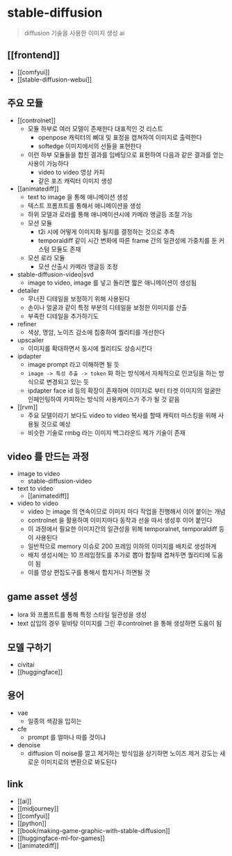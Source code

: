 # stable-diffusion
> diffusion 기술을 사용한 이미지 생성 ai

## [[frontend]]
- [[comfyui]]
- [[stable-diffusion-webui]]

## 주요 모듈
- [[controlnet]]
  - 모듈 하부로 여러 모델이 존재한다 대표적인 것 리스트
    - openpose 캐릭터의 뼈대 및 표정을 캡쳐하여 이미지로 출력한다
    - softedge 이미지에서의 선들을 표현한다
  - 이런 하부 모듈들을 합친 결과를 임베딩으로 표현하여 다음과 같은 결과를 얻는 사용이 가능하다
    - video to video 영상 카피
    - 같은 포즈 캐릭터 이미지 생성
- [[animatediff]]
  - text to image 을 통해 애니메이션 생성
  - 텍스트 프롬프트를 통해서 애니메이션을 생성
  - 하위 모델과 로라를 통해 애니메이션시에 카메라 앵글등 조절 가능
  - 모션 모듈
    - t2i 시에 어떻게 이미지화 될지를 결정하는 것으로 추측
    - temporaldiff 같이 시간 변화에 따른 frame 간의 일관성에 가중치를 둔 커스텀 모듈도 존재
  - 모션 로라 모듈
    - 모션 산출시 카메라 앵글등 조정
- stable-diffusion-video|svd
  - image to video, image 를 넣고 돌리면 짧은 애니메이션이 생성됨
- detailer
  - 무너진 디테일을 보정하기 위해 사용된다
  - 손이나 얼굴과 같이 특정 부분의 디테일을 보정한 이미지를 산출
  - 부족한 디테일을 추가하기도
- refiner
  - 색상, 명암, 노이즈 감소에 집중하여 퀄리티를 개선한다
- upscailer
  - 이미지를 확대하면서 동시에 퀄리티도 상승시킨다
- ipdapter
  - image prompt 라고 이해하면 될 듯
  - `image -> 특성 추출 -> token` 화 하는 방식에서 자체적으로 인코딩을 하는 방식으로 변경되고 있는 듯
  - ipdapter face id 등의 확장이 존재하며 이미지로 부터 타겟 이미지의 얼굴만 인페인팅하여 카피하는 방식의 사용케이스가 주가 될 것 같음
- [[rvm]]
  - 주요 모델이라기 보다도 video to video 복사를 할때 캐릭터 마스킹을 위해 사용될 것으로 예상
  - 비슷한 기술로 rmbg 라는 이미지 백그라운드 제가 기술이 존재

## video 를 만드는 과정
- image to video
  - stable-diffusion-video
- text to video
  - [[animatediff]]
- video to video
  - video 는 image 의 연속이므로 이미지 마다 작업을 진행해서 이어 붙이는 개념
  - controlnet 을 활용하여 이미지마다 동작과 선을 따서 생성후 이어 붙인다
  - 이 과정에서 필요한 이미지간의 일관성을 위해 temporalnet, temporaldiff 등이 사용된다
  - 일반적으로 memory 이슈로 200 프레임 이하의 이미지를 배치로 생성하게
  - 배치 생성시에는 10 프레임정도를 추가로 뽑아 합칠때 겹쳐두면 퀄리티에 도움이 됨
  - 이를 영상 편집도구를 통해서 합치거나 하면될 것

## game asset 생성
- lora 와 프롬프트를 통해 특정 스타일 일관성을 생성
- text 삽입의 경우 밑바탕 이미지를 그린 후controlnet 을 통해 생성하면 도움이 됨

## 모델 구하기
- civitai
- [[huggingface]]

## 용어
- vae
  - 일종의 색감을 입히는
- cfe
  - prompt 를 얼마나 따를 것이냐
- denoise
  - diffusion 이 noise를 깔고 제거하는 방식임을 상기하면 노이즈 제거 강도는 새로운 이미지로의 변환으로 봐도된다

## link
- [[ai]]
- [[midjourney]]
- [[comfyui]]
- [[python]]
- [[book/making-game-graphic-with-stable-diffusion]]
- [[huggingface-ml-for-games]]
- [[animatediff]]
